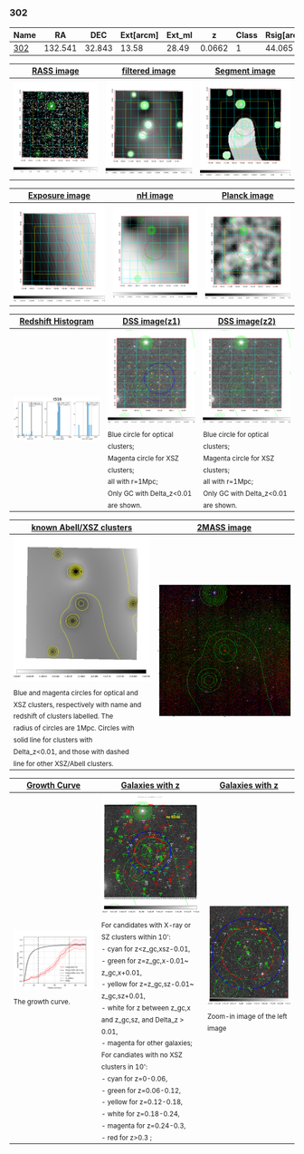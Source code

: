 <div STYLE="page-break-after: always;"></div>

### 302

|Name          |RA          |DEC      | Ext[arcm] | Ext_ml | z    | Class| Rsig[arcmin] | CRsig[c/s] | CR500[c/s] | R500[Mpc] |L500[erg/s]|F500[erg/s/cm^2]| M500[Msun]|Tx[keV]|beta|GC(XSZ,Delta_z<0.01)| GC(OPT,Delta_z<0.01)|GC|alias|
|--------------|------------|------------|---|---|-----------|--------|------|------|----|----|----|----|----|----|----|----|----|----|---|
|[302](script/302.md)     | 132.541       | 32.843       | 13.58    | 28.49   | 0.0662 | 1   | 44.065 |1.225 |1.102 |1.086 |2.231e+44 |2.104e-11 |3.878e+14 |5.045 |0.343 |-, |N, |-, |t516|

|[RASS image](../image/302/302_img.pdf)|[filtered image](../image/302/302_fil.pdf)|[Segment image](../image/302/302_seg.pdf)|
|-------------------|--------------------|-------------------|
| <img src="../image/302/302_img.png" width="300">  | <img src="../image/302/302_fil.png" width="300">   | <img src="../image/302/302_seg.png" width="300">  |

|[Exposure image](../image/302/302_mex.pdf)| [nH image](../image/302/302_nh.pdf)| [Planck image](../image/302/302_p.pdf)|
|-------------------|--------------------|-------------------|
|<img src="../image/302/302_mex.png" width="300">   | <img src="../image/302/302_nh.png" width="300">    | <img src="../image/302/302_p.png" width="300"> |

|[Redshift Histogram](../image/302/302_zg.pdf) | [DSS image(z1)](../image/302/302_dss_z1.pdf)      |  [DSS image(z2)](../image/302/302_dss_z2.pdf)    |
|-------------------|--------------------|-------------------|
|<img src="../image/302/302_zg.png" width="300"> |<img src="../image/302/302_dss_z1.png" width="300"> <sub><br>Blue circle for optical clusters; <br>Magenta circle for XSZ clusters; <br>all with r=1Mpc; <br>Only GC with Delta_z<0.01 are shown. </sub>| <img src="../image/302/302_dss_z2.png" width="300"><sub><br>Blue circle for optical clusters; <br>Magenta circle for XSZ clusters; <br>all with r=1Mpc; <br>Only GC with Delta_z<0.01 are shown. </sub> |

|[known Abell/XSZ clusters](../image/302/302_m.pdf) | [2MASS image](../image/302/302_2mass.pdf)      |
|-------------------|-------------------|
|<img src=../image/302/302_m.png width="300"> <sub><br>Blue and magenta circles for optical and <br>XSZ clusters, respectively with name and <br>redshift of clusters labelled. The <br>radius of circles are 1Mpc. Circles with <br>solid line for clusters with <br>Delta_z<0.01, and those with dashed <br>line for other XSZ/Abell clusters.        </sub>|<img src="../image/302/302_2mass.png" width="300">  |

|[Growth Curve](../image/302/302_gca_all.png) |[Galaxies with z](../image/302/302_opt_ned.pdf) |[Galaxies with z](../image/302/302_opt_ned_zoom.pdf) |
|-------------------|-------------------|-------------------|
| <img src="../image/302/302_gca_all.png" width="300"> <sub><br>The growth curve.</sub>| <img src=../image/302/302_opt_ned.png width="300"> <br><sub> For candidates with X-ray or SZ clusters within 10': <br> - cyan for z<z_gc,xsz-0.01, <br> - green for z=z_gc,x-0.01~ z_gc,x+0.01, <br> - yellow for z=z_gc,sz-0.01~ z_gc,sz+0.01, <br> - white for z between z_gc,x and z_gc,sz, and Delta_z > 0.01, <br> - magenta for other galaxies; <br>For candiates with no XSZ clusters in 10': <br> - cyan for z=0-0.06, <br> - green for z=0.06-0.12, <br> - yellow for z=0.12-0.18, <br> - white for z=0.18-0.24, <br> - magenta for z=0.24-0.3, <br> - red for z>0.3 ;  </sub>|<img src=../image/302/302_opt_ned_zoom.png width="300">  <br><sub> Zoom-in image of the left image</sub>|




